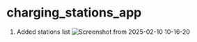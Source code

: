 # charging_stations_app

1. Added stations list
![Screenshot from 2025-02-10 10-16-20](https://github.com/user-attachments/assets/8d2825d2-e144-4ace-9a47-7aef5798dde6)
